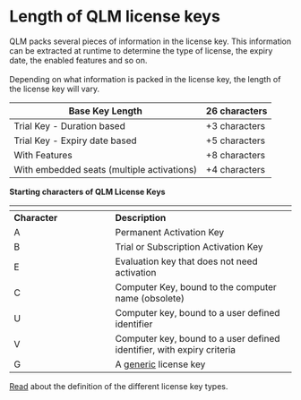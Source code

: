 # Length of QLM license keys

QLM packs several pieces of information in the license key. This information can be extracted at runtime to determine the type of license, the expiry date, the enabled features and so on.\
\
Depending on what information is packed in the license key, the length of the license key will vary.

&#x20;

| **Base Key Length**                        | 26 characters |
| ------------------------------------------ | ------------- |
| Trial Key - Duration based                 | +3 characters |
| Trial Key - Expiry date based              | +5 characters |
| With Features                              | +8 characters |
| With embedded seats (multiple activations) | +4 characters |

&#x20;

&#x20;

**Starting characters of QLM License Keys**

<table data-header-hidden><thead><tr><th width="165"></th><th></th></tr></thead><tbody><tr><td><strong>Character</strong></td><td><strong>Description</strong></td></tr><tr><td>A</td><td>Permanent Activation Key</td></tr><tr><td>B</td><td>Trial or Subscription Activation Key</td></tr><tr><td>E</td><td>Evaluation key that does not need activation </td></tr><tr><td>C</td><td>Computer Key, bound to the computer name (obsolete)</td></tr><tr><td>U</td><td>Computer key, bound to a user defined identifier</td></tr><tr><td>V</td><td>Computer key, bound to a user defined identifier, with expiry criteria</td></tr><tr><td>G</td><td>A <a href="https://support.soraco.co/hc/en-us/articles/200754034-How-to-use-Generic-license-keys-">generic</a> license key</td></tr></tbody></table>

&#x20;

[Read](https://support.soraco.co/hc/en-us/articles/215683603-License-Key-Types) about the definition of the different license key types.
